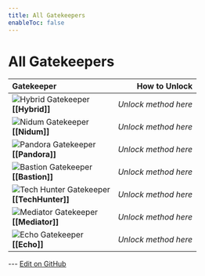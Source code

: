 ```yaml
---
title: All Gatekeepers
enableToc: false
---
```

# All Gatekeepers

| Gatekeeper | How to Unlock |
|:---|---:|
| ![Hybrid Gatekeeper](Hybrid_Portrait.png)<br>**[[Hybrid]]** | *Unlock method here* |
| ![Nidum Gatekeeper](Nidum_Portrait.png)<br>**[[Nidum]]** | *Unlock method here* |
| ![Pandora Gatekeeper](Pandora_Portrait.png)<br>**[[Pandora]]** | *Unlock method here* |
| ![Bastion Gatekeeper](Bastion_Portrait.png)<br>**[[Bastion]]** | *Unlock method here* |
| ![Tech Hunter Gatekeeper](TechHunter_Portrait.png)<br>**[[TechHunter]]** | *Unlock method here* |
| ![Mediator Gatekeeper](Mediator_Portrait.png)<br>**[[Mediator]]** | *Unlock method here* |
| ![Echo Gatekeeper](Echo_Portrait.png)<br>**[[Echo]]** | *Unlock method here* |

<!-- Make sure that the github edit button link is correct. This just means adding the parent and filename after the content folder in the URL -->
--- [Edit on GitHub](https://github.com/Mondrethos/gatekeeperwiki/edit/main/content/Gatekeepers/allgatekeepers.md)